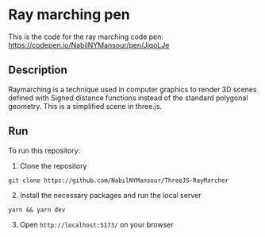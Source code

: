 # Ray marching pen

This is the code for the ray marching code pen: https://codepen.io/NabilNYMansour/pen/JjqoLJe
## Description

Raymarching is a technique used in computer graphics to render 3D scenes defined with Signed distance functions instead of the standard polygonal geometry. This is a simplified scene in three.js.

## Run
To run this repository:

1. Clone the repository
```
git clone https://github.com/NabilNYMansour/ThreeJS-RayMarcher
```
2. Install the necessary packages and run the local server
```
yarn && yarn dev
```
3. Open `http://localhost:5173/` on your browser
